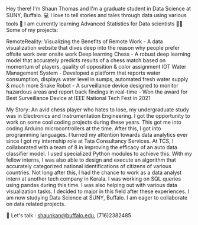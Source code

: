 Hey there! I'm Shaun Thomas and I'm a graduate student in Data Science at SUNY, Buffalo. 
💻 I love to tell stories and tales through data using various tools
🌱 I am currently learning Advanced Statistics for Data scientists
👨‍💻 Some of my projects:

RemoteReality: Visualizing the Benefits of Remote Work - A data visualization website that dives deep into the reason why people prefer offsite work over onsite work
Deep learning Chess - A robust deep learning model that accurately predicts results of a chess match based on momentum of players, quality of opposition & color assignment
IOT Water Management System - Developed a platform that reports water consumption, displays water level in sumps, automated fresh water supply & much more
Snake Robot - A surveillance device designed to monitor hazardous areas and report back findings in real-time - Won the award for Best Surveillance Device at IEEE National Tech Fest in 2021 

My Story:
            An avid chess player who hates to lose, my undergraduate study was in Electronics and Instrumentation Engineering. I got the opportunity to work on some cool coding projects during these years. This got me into coding Arduino microcontrollers at the time. After this, I got into programming languages. I turned my attention towards data analytics ever since I got my internship role at Tata Consultancy Services. At TCS, I collaborated with a team of 8 in improving the efficacy of an auto data classifier model. I used specialized Python modules to achieve this. With my fellow interns, I was also able to design and execute an algorithm that accurately categorized national identifications of citizens of various countries. Not long after this, I had the chance to work as a data analyst intern at another tech company in Kerala. I was working on SQL queries using pandas during this time. I was also helping out with various data visualization tasks. I decided to major in this field after these experiences. I am now studying Data Science at SUNY, Buffalo. I am eager to collaborate on data related projects. 

🍵 Let's talk : shaunkan@buffalo.edu, (716)2382485
